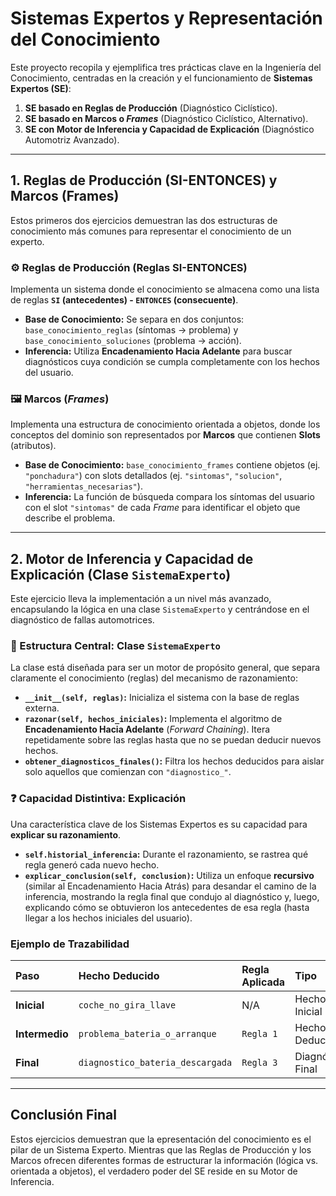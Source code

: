 # Sistemas Expertos y Representación del Conocimiento

Este proyecto recopila y ejemplifica tres prácticas clave en la Ingeniería del Conocimiento, centradas en la creación y el funcionamiento de **Sistemas Expertos (SE)**:

1.  **SE basado en Reglas de Producción** (Diagnóstico Ciclístico).
2.  **SE basado en Marcos o *Frames*** (Diagnóstico Ciclístico, Alternativo).
3.  **SE con Motor de Inferencia y Capacidad de Explicación** (Diagnóstico Automotriz Avanzado).

---
## 1. Reglas de Producción (SI-ENTONCES) y Marcos (Frames)

Estos primeros dos ejercicios demuestran las dos estructuras de conocimiento más comunes para representar el conocimiento de un experto.

### ⚙️ Reglas de Producción (Reglas SI-ENTONCES)

Implementa un sistema donde el conocimiento se almacena como una lista de reglas **`SI` (antecedentes) - `ENTONCES` (consecuente)**.

-   **Base de Conocimiento:** Se separa en dos conjuntos: `base_conocimiento_reglas` (síntomas → problema) y `base_conocimiento_soluciones` (problema → acción).
-   **Inferencia:** Utiliza **Encadenamiento Hacia Adelante** para buscar diagnósticos cuya condición se cumpla completamente con los hechos del usuario.

### 🖼️ Marcos (*Frames*)

Implementa una estructura de conocimiento orientada a objetos, donde los conceptos del dominio son representados por **Marcos** que contienen **Slots** (atributos).

-   **Base de Conocimiento:** `base_conocimiento_frames` contiene objetos (ej. `"ponchadura"`) con slots detallados (ej. `"sintomas"`, `"solucion"`, `"herramientas_necesarias"`).
-   **Inferencia:** La función de búsqueda compara los síntomas del usuario con el slot `"sintomas"` de cada *Frame* para identificar el objeto que describe el problema.

---
## 2. Motor de Inferencia y Capacidad de Explicación (Clase `SistemaExperto`)

Este ejercicio lleva la implementación a un nivel más avanzado, encapsulando la lógica en una clase `SistemaExperto` y centrándose en el diagnóstico de fallas automotrices.

### 🚗 Estructura Central: Clase `SistemaExperto`

La clase está diseñada para ser un motor de propósito general, que separa claramente el conocimiento (reglas) del mecanismo de razonamiento:

-   **`__init__(self, reglas)`:** Inicializa el sistema con la base de reglas externa.
-   **`razonar(self, hechos_iniciales)`:** Implementa el algoritmo de **Encadenamiento Hacia Adelante** (*Forward Chaining*). Itera repetidamente sobre las reglas hasta que no se puedan deducir nuevos hechos.
-   **`obtener_diagnosticos_finales()`:** Filtra los hechos deducidos para aislar solo aquellos que comienzan con `"diagnostico_"`.

### ❓ Capacidad Distintiva: Explicación

Una característica clave de los Sistemas Expertos es su capacidad para **explicar su razonamiento**.

-   **`self.historial_inferencia`:** Durante el razonamiento, se rastrea qué regla generó cada nuevo hecho.
-   **`explicar_conclusion(self, conclusion)`:** Utiliza un enfoque **recursivo** (similar al Encadenamiento Hacia Atrás) para desandar el camino de la inferencia, mostrando la regla final que condujo al diagnóstico y, luego, explicando cómo se obtuvieron los antecedentes de esa regla (hasta llegar a los hechos iniciales del usuario).

### Ejemplo de Trazabilidad

| Paso | Hecho Deducido | Regla Aplicada | Tipo |
| :--- | :--- | :--- | :--- |
| **Inicial** | `coche_no_gira_llave` | N/A | Hecho Inicial |
| **Intermedio** | `problema_bateria_o_arranque` | `Regla 1` | Hecho Deducido |
| **Final** | `diagnostico_bateria_descargada` | `Regla 3` | Diagnóstico Final |

---
## Conclusión Final

Estos ejercicios demuestran que la epresentación del conocimiento es el pilar de un Sistema Experto. Mientras que las Reglas de Producción y los Marcos ofrecen diferentes formas de estructurar la información (lógica vs. orientada a objetos), el verdadero poder del SE reside en su Motor de Inferencia. 